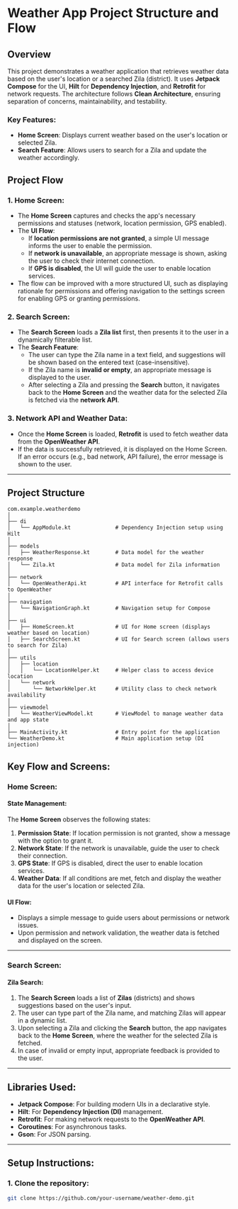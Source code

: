 # Weather App Project Structure and Flow

## Overview

This project demonstrates a weather application that retrieves weather data based on the user's location or a searched Zila (district). It uses **Jetpack Compose** for the UI, **Hilt** for **Dependency Injection**, and **Retrofit** for network requests. The architecture follows **Clean Architecture**, ensuring separation of concerns, maintainability, and testability.

### Key Features:

- **Home Screen**: Displays current weather based on the user's location or selected Zila.
- **Search Feature**: Allows users to search for a Zila and update the weather accordingly.

## Project Flow

### 1. **Home Screen**:  
   - The **Home Screen** captures and checks the app's necessary permissions and statuses (network, location permission, GPS enabled).
   - The **UI Flow**:
     - If **location permissions are not granted**, a simple UI message informs the user to enable the permission.
     - If **network is unavailable**, an appropriate message is shown, asking the user to check their internet connection.
     - If **GPS is disabled**, the UI will guide the user to enable location services.
   - The flow can be improved with a more structured UI, such as displaying rationale for permissions and offering navigation to the settings screen for enabling GPS or granting permissions.

### 2. **Search Screen**:
   - The **Search Screen** loads a **Zila list** first, then presents it to the user in a dynamically filterable list.
   - The **Search Feature**:
     - The user can type the Zila name in a text field, and suggestions will be shown based on the entered text (case-insensitive).
     - If the Zila name is **invalid or empty**, an appropriate message is displayed to the user.
     - After selecting a Zila and pressing the **Search** button, it navigates back to the **Home Screen** and the weather data for the selected Zila is fetched via the **network API**.
   
### 3. **Network API and Weather Data**:
   - Once the **Home Screen** is loaded, **Retrofit** is used to fetch weather data from the **OpenWeather API**.
   - If the data is successfully retrieved, it is displayed on the Home Screen. If an error occurs (e.g., bad network, API failure), the error message is shown to the user.

---

## Project Structure

```plaintext
com.example.weatherdemo
│
├── di
│   └── AppModule.kt              # Dependency Injection setup using Hilt
│
├── models
│   ├── WeatherResponse.kt        # Data model for the weather response
│   └── Zila.kt                   # Data model for Zila information
│
├── network
│   └── OpenWeatherApi.kt         # API interface for Retrofit calls to OpenWeather
│
├── navigation
│   └── NavigationGraph.kt        # Navigation setup for Compose
│
├── ui
│   ├── HomeScreen.kt             # UI for Home screen (displays weather based on location)
│   ├── SearchScreen.kt           # UI for Search screen (allows users to search for Zila)
│
├── utils
│   ├── location
│   │   └── LocationHelper.kt     # Helper class to access device location
│   └── network
│       └── NetworkHelper.kt      # Utility class to check network availability
│
├── viewmodel
│   └── WeatherViewModel.kt       # ViewModel to manage weather data and app state
│
├── MainActivity.kt               # Entry point for the application
└── WeatherDemo.kt                # Main application setup (DI injection)
```

## Key Flow and Screens:

### Home Screen:

#### State Management:
The **Home Screen** observes the following states:
1. **Permission State**: If location permission is not granted, show a message with the option to grant it.
2. **Network State**: If the network is unavailable, guide the user to check their connection.
3. **GPS State**: If GPS is disabled, direct the user to enable location services.
4. **Weather Data**: If all conditions are met, fetch and display the weather data for the user's location or selected Zila.

#### UI Flow:
- Displays a simple message to guide users about permissions or network issues.
- Upon permission and network validation, the weather data is fetched and displayed on the screen.

---

### Search Screen:

#### Zila Search:
1. The **Search Screen** loads a list of **Zilas** (districts) and shows suggestions based on the user's input.
2. The user can type part of the Zila name, and matching Zilas will appear in a dynamic list.
3. Upon selecting a Zila and clicking the **Search** button, the app navigates back to the **Home Screen**, where the weather for the selected Zila is fetched.
4. In case of invalid or empty input, appropriate feedback is provided to the user.

---

## Libraries Used:
- **Jetpack Compose**: For building modern UIs in a declarative style.
- **Hilt**: For **Dependency Injection (DI)** management.
- **Retrofit**: For making network requests to the **OpenWeather API**.
- **Coroutines**: For asynchronous tasks.
- **Gson**: For JSON parsing.

---

## Setup Instructions:

### 1. Clone the repository:
```bash
git clone https://github.com/your-username/weather-demo.git
```
